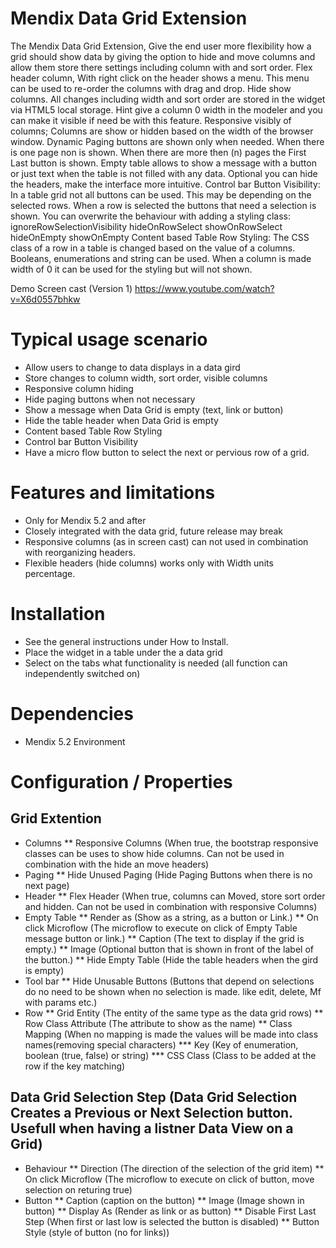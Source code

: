 # Mendix Data Grid Extension
The Mendix Data Grid Extension, Give the end user more flexibility how a grid should show data by giving the option to hide and move columns and allow them store there settings including column with and sort order.
Flex header column, With right click on the header shows a menu. This menu can be used to re-order the columns with drag and drop. Hide show columns. All changes including width and sort order are stored in the widget via HTML5 local storage. Hint give a column 0 width in the modeler and you can make it visible if need be with this feature.
Responsive visibly of columns; Columns are show or hidden based on the width of the browser window.
Dynamic Paging buttons are shown only when needed. When there is one page non is shown. When there are more then (n) pages the First Last button is shown.
Empty table allows to show a message with a button or just text when the table is not filled with any data. Optional you can hide the headers, make the interface more intuitive.
Control bar Button Visibility: In a table grid not all buttons can be used. This may be depending on the selected rows. When a row is selected the buttons that need a selection is shown. You can overwrite the behaviour with adding a styling class: ignoreRowSelectionVisibility hideOnRowSelect showOnRowSelect hideOnEmpty showOnEmpty
Content based Table Row Styling: The CSS class of a row in a table is changed based on the value of a columns. Booleans, enumerations and string can be used. When a column is made width of 0 it can be used for the styling but will not shown.

Demo Screen cast (Version 1)
https://www.youtube.com/watch?v=X6d0557bhkw

# Typical usage scenario
* Allow users to change to data displays in a data gird
* Store changes to column width, sort order, visible columns
* Responsive column hiding
* Hide paging buttons when not necessary
* Show a message when Data Grid is empty (text, link or button)
* Hide the table header when Data Grid is empty
* Content based Table Row Styling
* Control bar Button Visibility
* Have a micro flow button to select the next or pervious row of a grid.  

# Features and limitations
* Only for Mendix 5.2 and after
* Closely integrated with the data grid, future release may break
* Responsive columns (as in screen cast) can not used in combination with reorganizing headers.
* Flexible headers (hide columns) works only with Width units percentage.

# Installation
* See the general instructions under How to Install.
* Place the widget in a table under the a data grid
* Select on the tabs what functionality is needed (all function can independently switched on)

# Dependencies
* Mendix 5.2  Environment

# Configuration / Properties
## Grid Extention
* Columns
** Responsive Columns (When true, the bootstrap responsive classes can be uses to show hide columns. Can not be used in combination with the hide an move headers)
* Paging
** Hide Unused Paging (Hide Paging Buttons when there is no next page)
* Header
** Flex Header (When true, columns can Moved, store sort order and hidden. Can not be used in combination with responsive Columns)
* Empty Table
** Render as (Show as a string, as a button or Link.)
** On click Microflow (The microflow to execute on click of Empty Table message button or link.)
** Caption (The text to display if the grid is empty.)
** Image (Optional button that is shown in front of the label of the button.)
** Hide Empty Table (Hide the table headers when the gird is empty)
* Tool bar
** Hide Unusable Buttons (Buttons that depend on selections do no need to be shown when no selection is made. like edit, delete, Mf with params etc.)
* Row
** Grid Entity (The entity of the same type as the data grid rows)
** Row Class Attribute (The attribute to show as the name)
** Class Mapping (When no mapping is made the values will be made into class names(removing special characters)
*** Key (Key of enumeration, boolean (true, false) or string)
*** CSS Class (Class to be added at the row if the key matching)   

## Data Grid Selection Step (Data Grid Selection Creates a Previous or Next Selection button. Usefull when having a listner Data View on a Grid)
* Behaviour
** Direction (The direction of the selection of the grid item)
** On click Microflow (The microflow to execute on click of button, move selection on returing true)
* Button
** Caption (caption on the button)
** Image (Image shown in button)
** Display As (Render as link or as button)
** Disable First Last Step (When first or last low is selected the button is disabled)
** Button Style (style of button (no for links))